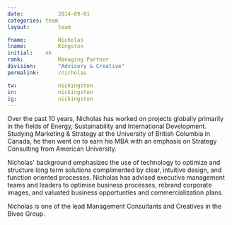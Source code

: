 ```yaml
---
date: 			2014-09-01
categories: team
layout:			team

fname: 			Nicholas
lname:			Kingston
initial:    nk
rank: 			Managing Partner
division: 		"Advisory & Creative"
permalink: 		/nicholas

tw:				nickingston
in:				nickingston
ig:				nickingston
---
```


Over the past 10 years, Nicholas has worked on projects globally primarily in the fields of Energy, Sustainability and International Development. Studying Marketing &amp; Strategy at the University of British Columbia in Canada, he then went on to earn his MBA with an emphasis on Strategy Consulting from American University.

Nicholas' background emphasizes the use of technology to optimize and structure long term solutions complimented by clear, intuitive design, and function oriented processes. Nicholas has advised executive management teams and leaders to optimise business processes, rebrand corporate images, and valuated business opportunties and commercialization plans.

Nicholas is one of the lead Management Consultants and Creatives in the Bivee Group.
